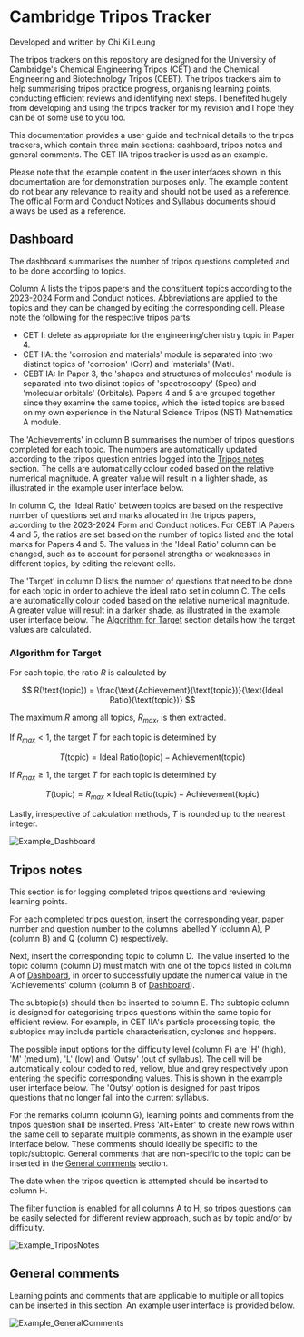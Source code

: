 # Cambridge Tripos Tracker
Developed and written by Chi Ki Leung

The tripos trackers on this repository are designed for the University of Cambridge's Chemical Engineering Tripos (CET) and the Chemical Engineering and Biotechnology Tripos (CEBT). The tripos trackers aim to help summarising tripos practice progress, organising learning points, conducting efficient reviews and identifying next steps. I benefited hugely from developing and using the tripos tracker for my revision and I hope they can be of some use to you too.

This documentation provides a user guide and technical details to the tripos trackers, which contain three main sections: dashboard, tripos notes and general comments. The CET IIA tripos tracker is used as an example.

Please note that the example content in the user interfaces shown in this documentation are for demonstration purposes only. The example content do not bear any relevance to reality and should not be used as a reference. The official Form and Conduct Notices and Syllabus documents should always be used as a reference.

## Dashboard
The dashboard summarises the number of tripos questions completed and to be done according to topics.

Column A lists the tripos papers and the constituent topics according to the 2023-2024 Form and Conduct notices. Abbreviations are applied to the topics and they can be changed by editing the corresponding cell. Please note the following for the respective tripos parts:

- CET I: delete as appropriate for the engineering/chemistry topic in Paper 4.
- CET IIA: the 'corrosion and materials' module is separated into two distinct topics of 'corrosion' (Corr) and 'materials' (Mat).
- CEBT IA: In Paper 3, the 'shapes and structures of molecules' module is separated into two disinct topics of 'spectroscopy' (Spec) and 'molecular orbitals' (Orbitals). Papers 4 and 5 are grouped together since they examine the same topics, which the listed topics are  based on my own experience in the Natural Science Tripos (NST) Mathematics A module.

The 'Achievements' in column B summarises the number of tripos questions completed for each topic. The numbers are automatically updated according to the tripos question entries logged into the [Tripos notes](#tripos-notes) section. The cells are automatically colour coded based on the relative numerical magnitude. A greater value will result in a lighter shade, as illustrated in the example user interface below.

In column C, the 'Ideal Ratio' between topics are based on the respective number of questions set and marks allocated in the tripos papers, according to the 2023-2024 Form and Conduct notices. For CEBT IA Papers 4 and 5, the ratios are set based on the number of topics listed and the total marks for Papers 4 and 5. The values in the 'Ideal Ratio' column can be changed, such as to account for personal strengths or weaknesses in different topics, by editing the relevant cells.

The 'Target' in column D lists the number of questions that need to be done for each topic in order to achieve the ideal ratio set in column C. The cells are automatically colour coded based on the relative numerical magnitude. A greater value will result in a darker shade, as illustrated in the example user interface below. The [Algorithm for Target](#algorithm-for-target) section details how the target values are calculated.

### Algorithm for Target
For each topic, the ratio $R$ is calculated by

$$ R(\text{topic}) = \frac{\text{Achievement}(\text{topic})}{\text{Ideal Ratio}(\text{topic})} $$

The maximum $R$ among all topics, $R_{max}$, is then extracted.

If $R_{max} < 1$, the target $T$ for each topic is determined by

$$ T(\text{topic}) = \text{Ideal Ratio}(\text{topic}) - \text{Achievement}(\text{topic}) $$

If $R_{max} \ge 1$, the target $T$ for each topic is determined by

$$ T(\text{topic}) = R_{max} \times \text{Ideal Ratio}(\text{topic}) - \text{Achievement}(\text{topic}) $$

Lastly, irrespective of calculation methods, $T$ is rounded up to the nearest integer.

![Example_Dashboard](https://user-images.githubusercontent.com/121029649/227573392-66c81989-f707-4f0b-8e64-7aed68874aae.png)

## Tripos notes

This section is for logging completed tripos questions and reviewing learning points.

For each completed tripos question, insert the corresponding year, paper number and question number to the columns labelled Y (column A), P (column B) and Q (column C) respectively.

Next, insert the corresponding topic to column D. The value inserted to the topic column (column D) must match with one of the topics listed in column A of [Dashboard](#dashboard), in order to successfully update the numerical value in the 'Achievements' column (column B of [Dashboard](#dashboard)).

The subtopic(s) should then be inserted to column E. The subtopic column is designed for categorising tripos questions within the same topic for efficient review. For example, in CET IIA's particle processing topic, the subtopics may include particle characterisation, cyclones and hoppers.

The possible input options for the difficulty level (column F) are 'H' (high), 'M' (medium), 'L' (low) and 'Outsy' (out of syllabus). The cell will be automatically colour coded to red, yellow, blue and grey respectively upon entering the specific corresponding values. This is shown in the example user interface below. The 'Outsy' option is designed for past tripos questions that no longer fall into the current syllabus.

For the remarks column (column G), learning points and comments from the tripos question shall be inserted. Press 'Alt+Enter' to create new rows within the same cell to separate multiple comments, as shown in the example user interface below. These comments should ideally be specific to the topic/subtopic. General comments that are non-specific to the topic can be inserted in the [General comments](#general-comments) section.

The date when the tripos question is attempted should be inserted to column H.

The filter function is enabled for all columns A to H, so tripos questions can be easily selected for different review approach, such as by topic and/or by difficulty.

![Example_TriposNotes](https://user-images.githubusercontent.com/121029649/227582116-e94306bf-b3d4-4a22-a866-e6710fcc0c6f.png)

## General comments

Learning points and comments that are applicable to multiple or all topics can be inserted in this section. An example user interface is provided below.

![Example_GeneralComments](https://user-images.githubusercontent.com/121029649/227581063-f9b4ab09-4406-466a-9476-f248ecfa7924.png)
